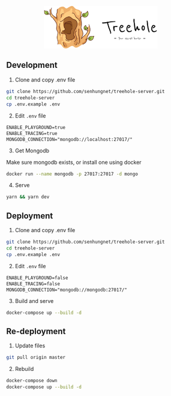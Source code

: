 <p align="center"><img src="./assets/treehole-en.png" width="60%"></p>

## Development

1. Clone and copy .env file

```bash
git clone https://github.com/senhungnet/treehole-server.git
cd treehole-server
cp .env.example .env
```

2. Edit `.env` file

```dotenv
ENABLE_PLAYGROUND=true
ENABLE_TRACING=true
MONGODB_CONNECTION="mongodb://localhost:27017/"
```

3. Get Mongodb

Make sure mongodb exists, or install one using docker

```bash
docker run --name mongodb -p 27017:27017 -d mongo
```

4. Serve

```bash
yarn && yarn dev
```

## Deployment

1. Clone and copy .env file

```bash
git clone https://github.com/senhungnet/treehole-server.git
cd treehole-server
cp .env.example .env
```

2. Edit `.env` file

```dotenv
ENABLE_PLAYGROUND=false
ENABLE_TRACING=false
MONGODB_CONNECTION="mongodb://mongodb:27017/"
```

3. Build and serve

```bash
docker-compose up --build -d
```

## Re-deployment

1. Update files

```bash
git pull origin master
```

2. Rebuild

```bash
docker-compose down
docker-compose up --build -d
```
